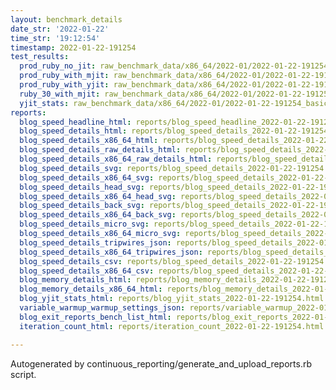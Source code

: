 ```yaml
---
layout: benchmark_details
date_str: '2022-01-22'
time_str: '19:12:54'
timestamp: 2022-01-22-191254
test_results:
  prod_ruby_no_jit: raw_benchmark_data/x86_64/2022-01/2022-01-22-191254_basic_benchmark_prod_ruby_no_jit.json
  prod_ruby_with_mjit: raw_benchmark_data/x86_64/2022-01/2022-01-22-191254_basic_benchmark_prod_ruby_with_mjit.json
  prod_ruby_with_yjit: raw_benchmark_data/x86_64/2022-01/2022-01-22-191254_basic_benchmark_prod_ruby_with_yjit.json
  ruby_30_with_mjit: raw_benchmark_data/x86_64/2022-01/2022-01-22-191254_basic_benchmark_ruby_30_with_mjit.json
  yjit_stats: raw_benchmark_data/x86_64/2022-01/2022-01-22-191254_basic_benchmark_yjit_stats.json
reports:
  blog_speed_headline_html: reports/blog_speed_headline_2022-01-22-191254.html
  blog_speed_details_html: reports/blog_speed_details_2022-01-22-191254.html
  blog_speed_details_x86_64_html: reports/blog_speed_details_2022-01-22-191254.x86_64.html
  blog_speed_details_raw_details_html: reports/blog_speed_details_2022-01-22-191254.raw_details.html
  blog_speed_details_x86_64_raw_details_html: reports/blog_speed_details_2022-01-22-191254.x86_64.raw_details.html
  blog_speed_details_svg: reports/blog_speed_details_2022-01-22-191254.svg
  blog_speed_details_x86_64_svg: reports/blog_speed_details_2022-01-22-191254.x86_64.svg
  blog_speed_details_head_svg: reports/blog_speed_details_2022-01-22-191254.head.svg
  blog_speed_details_x86_64_head_svg: reports/blog_speed_details_2022-01-22-191254.x86_64.head.svg
  blog_speed_details_back_svg: reports/blog_speed_details_2022-01-22-191254.back.svg
  blog_speed_details_x86_64_back_svg: reports/blog_speed_details_2022-01-22-191254.x86_64.back.svg
  blog_speed_details_micro_svg: reports/blog_speed_details_2022-01-22-191254.micro.svg
  blog_speed_details_x86_64_micro_svg: reports/blog_speed_details_2022-01-22-191254.x86_64.micro.svg
  blog_speed_details_tripwires_json: reports/blog_speed_details_2022-01-22-191254.tripwires.json
  blog_speed_details_x86_64_tripwires_json: reports/blog_speed_details_2022-01-22-191254.x86_64.tripwires.json
  blog_speed_details_csv: reports/blog_speed_details_2022-01-22-191254.csv
  blog_speed_details_x86_64_csv: reports/blog_speed_details_2022-01-22-191254.x86_64.csv
  blog_memory_details_html: reports/blog_memory_details_2022-01-22-191254.html
  blog_memory_details_x86_64_html: reports/blog_memory_details_2022-01-22-191254.x86_64.html
  blog_yjit_stats_html: reports/blog_yjit_stats_2022-01-22-191254.html
  variable_warmup_warmup_settings_json: reports/variable_warmup_2022-01-22-191254.warmup_settings.json
  blog_exit_reports_bench_list_html: reports/blog_exit_reports_2022-01-22-191254.bench_list.html
  iteration_count_html: reports/iteration_count_2022-01-22-191254.html

---
```

Autogenerated by continuous_reporting/generate_and_upload_reports.rb script.
